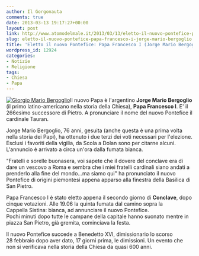 ```yaml
---
author: Il Gorgonauta
comments: true
date: 2013-03-13 19:17:27+00:00
layout: post
link: http://www.atomodelmale.it/2013/03/13/eletto-il-nuovo-pontefice-papa-francesco-i-jorge-mario-bergoglio/
slug: eletto-il-nuovo-pontefice-papa-francesco-i-jorge-mario-bergoglio
title: 'Eletto il nuovo Pontefice: Papa Francesco I (Jorge Mario Bergoglio)'
wordpress_id: 12924
categories:
- Notizie
- Religione
tags:
- Chiesa
- Papa
---
```


[![Giorgio Mario Bergoglio](http://www.atomodelmale.it/wp-content/uploads/2013/03/Giorgio-Mario-Bergoglio-300x210.jpg)](http://www.atomodelmale.it/wp-content/uploads/2013/03/Giorgio-Mario-Bergoglio.jpg)Il nuovo Papa è l'argentino **Jorge Mario Bergoglio** (il primo latino-americano nella storia della Chiesa), **Papa Francesco I**. E' il 266esimo successore di Pietro. A pronunciare il nome del nuovo Pontefice il cardinale Tauran.

Jorge Mario Bergoglio, 76 anni, gesuita (anche questa è una prima volta nella storia dei Papi), ha ottenuto i due terzi dei voti necessari per l'elezione. Esclusi i favoriti della vigilia, da Scola a Dolan sono per citarne alcuni. L'annuncio è arrivato a circa un'ora dalla fumata bianca.

"Fratelli e sorelle buonasera, voi sapete che il dovere del conclave era di dare un vescovo a Roma e sembra che i miei fratelli cardinali siano andati a prenderlo alla fine del mondo...ma siamo qui" ha pronunciato il nuovo Pontefice di origini piemontesi appena apparso alla finestra della Basilica di San Pietro.


Papa Francesco I è stato eletto appena il secondo giorno di **Conclave**, dopo cinque votazioni. Alle 19.06 la quinta fumata dal camino sopra la Cappella Sistina: bianca, ad annunciare il nuovo Pontefice. Pochi minuti dopo tutte le campane della capitale hanno suonato mentre in piazza San Pietro, già gremita, cominciava la festa.

Il nuovo Pontefice succede a Benedetto XVI, dimissionario lo scorso 28 febbraio dopo aver dato, 17 giorni prima, le dimissioni. Un evento che non si verificava nella storia della Chiesa da quasi 600 anni.
